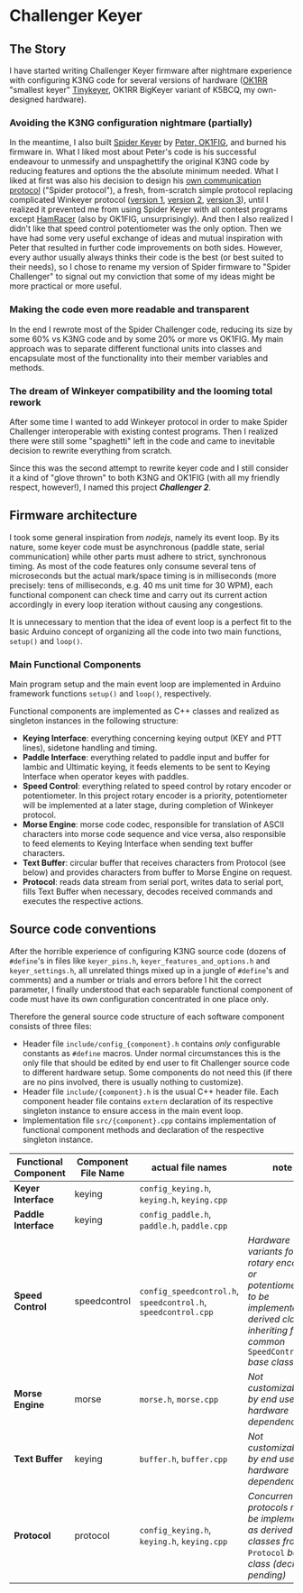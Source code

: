 # Challenger Keyer

## The Story

I have started writing Challenger Keyer firmware after nightmare experience with configuring K3NG code for several
versions of hardware ([OK1RR](https://ok1rr.com) "smallest keyer" [Tinykeyer](https://ok1rr.com/technical-topics/the-tinykeyer/), OK1RR BigKeyer variant of K5BCQ, my own-designed hardware).

### Avoiding the K3NG configuration nightmare (partially)

In the meantime, I also built [Spider Keyer](http://ok1fig.nagano.cz/SpiderKeyer/SpiderKeyer.htm)
by [Peter, OK1FIG](https://ok1fig.nagano.cz), and burned his firmware in. What I liked
most about Peter's code is his successful endeavour to unmessify and unspaghettify the
original K3NG code by reducing features and options the the absolute minimum needed.
What I liked at first was also his decision to design his [own communication protocol](http://ok1fig.nagano.cz/SpiderKeyer/SpiderKeyerSpecs.htm)
("Spider protocol"), a fresh, from-scratch simple protocol replacing complicated Winkeyer
protocol ([version 1](https://k1el.tripod.com/files/Winkey10.pdf), [version 2](https://k1el.tripod.com/WinkeyUSBman.pdf),
[version 3](https://hamcrafters2.com/files/WK3_Datasheet_v1.3.pdf)), until I realized it
prevented me from using Spider Keyer with all contest programs except [HamRacer](http://ok1fig.nagano.cz/HamRacer/HamRacer.htm)
(also by OK1FIG, unsurprisingly). And then I also realized I didn't like that speed
control potentiometer was the only option. Then we have had some very useful exchange
of ideas and mutual inspiration with Peter that resulted in further code improvements
on both sides. However, every author usually always thinks their code is the best
(or best suited to their needs), so I chose to rename my version of Spider firmware
to "Spider Challenger" to signal out my conviction that some of my ideas might be more
practical or more useful.

### Making the code even more readable and transparent

In the end I rewrote most of the Spider Challenger code, reducing its size by some 60% vs K3NG code and by some 20% or more vs OK1FIG.
My main approach was to separate different functional units into classes and encapsulate most of the functionality into their member
variables and methods.

### The dream of Winkeyer compatibility and the looming total rework

After some time I wanted to add Winkeyer protocol in order to make Spider Challenger
interoperable with existing contest programs. Then I realized there were still some
"spaghetti" left in the code and came to inevitable decision to rewrite everything from
scratch.

Since this was the second attempt to rewrite keyer code and I still consider it a kind of
"glove thrown" to both K3NG and OK1FIG (with all my friendly respect, however!), I named
this project ***Challenger 2***.

## Firmware architecture

I took some general inspiration from *nodejs*, namely its event loop. By its nature, some
keyer code must be asynchronous (paddle state, serial communication) while other parts
must adhere to strict, synchronous timing. As most of the code features only consume
several tens of microseconds but the actual mark/space timing is in milliseconds (more
precisely: tens of milliseconds, e.g. 40 ms unit time for 30 WPM), each functional
component can check time and carry out its current action accordingly in every loop
iteration without causing any congestions.

It is unnecessary to mention that the idea of event loop is a perfect fit to the basic
Arduino concept of organizing all the code into two main functions, `setup()` and `loop()`.

### Main Functional Components

Main program setup and the main event loop are implemented in Arduino framework functions
`setup()` and `loop()`, respectively.

Functional components are implemented as C++ classes and realized as singleton instances in the following structure:

* **Keying Interface**: everything concerning keying output (KEY and PTT lines), sidetone handling and timing.
* **Paddle Interface**: everything related to paddle input and buffer for Iambic and Ultimatic keying, it feeds elements to be sent to Keying Interface
  when operator keyes with paddles.
* **Speed Control**: everything related to speed control by rotary encoder or potentiometer. In this project rotary encoder is a priority, potentiometer will be implemented at a later stage, during completion of Winkeyer protocol.
* **Morse Engine**: morse code codec, responsible for translation of ASCII characters into morse code sequence and vice versa,
  also responsible to feed elements to Keying Interface when sending text buffer characters.
* **Text Buffer**: circular buffer that receives characters from Protocol (see below) and provides characters from buffer to Morse Engine on request.
* **Protocol**: reads data stream from serial port, writes data to serial port, fills Text
Buffer when necessary, decodes received commands and executes the respective actions.

## Source code conventions

After the horrible experience of configuring K3NG source code (dozens of `#define`'s in
files like `keyer_pins.h`, `keyer_features_and_options.h` and `keyer_settings.h`, all
unrelated things mixed up in a jungle of `#define`'s and comments) and a number or trials
and errors before I hit the correct parameter, I finally understood that each separable
functional component of code must have its own configuration concentrated in one place only.

Therefore the general source code structure of each software component consists
of three files:

* Header file `include/config_{component}.h` contains *only* configurable constants as
`#define` macros. Under normal circumstances this is the only file that should be edited
by end user to fit Challenger source code to different hardware setup. Some components do
not need this (if there are no pins involved, there is usually nothing to customize).
* Header file `include/{component}.h` is the usual C++ header file. Each component header
file contains `extern` declaration of its respective singleton instance to ensure access
in the main event loop.
* Implementation file `src/{component}.cpp` contains implementation of functional
component methods and declaration of the respective singleton instance.

| Functional Component | Component File Name | actual file names | note |
|--|--|--|--|
| **Keyer Interface**| keying | `config_keying.h`, `keying.h`, `keying.cpp` |
| **Paddle Interface**| keying | `config_paddle.h`, `paddle.h`, `paddle.cpp` |
| **Speed Control** | speedcontrol | `config_speedcontrol.h`, `speedcontrol.h`, `speedcontrol.cpp` | *Hardware variants for rotary encoder or potentiometer to be implemented as  derived classes inheriting from common* `SpeedController` *base class* |
| **Morse Engine**| morse | `morse.h`, `morse.cpp` | *Not customizable by end user (no hardware dependencies)* |
| **Text Buffer** | keying | `buffer.h`, `buffer.cpp` | *Not customizable by end user (no hardware dependencies)* |
| **Protocol** | protocol | `config_keying.h`, `keying.h`, `keying.cpp` | *Concurrent protocols may be implemented as derived classes from* `Protocol` *base class (decision pending)* |
